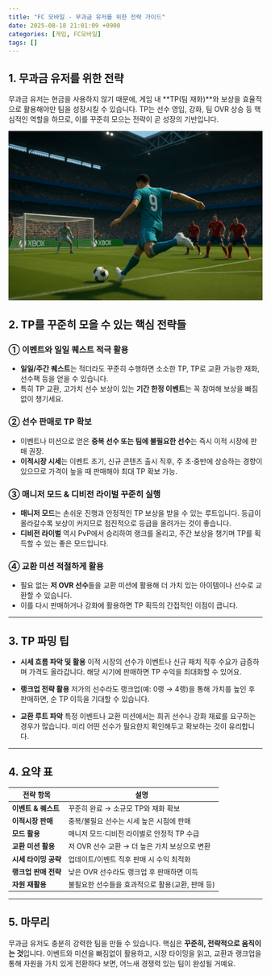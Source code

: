 ```yaml
---
title: "FC 모바일 - 무과금 유저를 위한 전략 가이드"
date: 2025-08-18 21:01:09 +0900
categories: [게임, FC모바일]
tags: []
---
```


## 1. 무과금 유저를 위한 전략

무과금 유저는 현금을 사용하지 않기 때문에, 게임 내 **TP(팀 재화)**와 보상을 효율적으로 활용해야만 팀을 성장시킬 수 있습니다. TP는 선수 영입, 강화, 팀 OVR 상승 등 핵심적인 역할을 하므로, 이를 꾸준히 모으는 전략이 곧 성장의 기반입니다.

![FC모바일](assets/img/normal/fcmobile.png)

## 2. TP를 꾸준히 모을 수 있는 핵심 전략들

### ① 이벤트와 일일 퀘스트 적극 활용

* **일일/주간 퀘스트**는 적더라도 꾸준히 수행하면 소소한 TP, TP로 교환 가능한 재화, 선수팩 등을 얻을 수 있습니다.
* 특히 TP 교환, 고가치 선수 보상이 있는 **기간 한정 이벤트**는 꼭 참여해 보상을 빠짐없이 챙기세요.

### ② 선수 판매로 TP 확보

* 이벤트나 미션으로 얻은 **중복 선수 또는 팀에 불필요한 선수**는 즉시 이적 시장에 판매 권장.
* **이적시장 시세**는 이벤트 초기, 신규 콘텐츠 출시 직후, 주 초·중반에 상승하는 경향이 있으므로 가격이 높을 때 판매해야 최대 TP 확보 가능.

### ③ 매니저 모드 & 디비전 라이벌 꾸준히 실행

* **매니저 모드**는 손쉬운 진행과 안정적인 TP 보상을 받을 수 있는 루트입니다. 등급이 올라갈수록 보상이 커지므로 점진적으로 등급을 올려가는 것이 좋습니다.
* **디비전 라이벌** 역시 PvP에서 승리하여 랭크를 올리고, 주간 보상을 챙기며 TP를 획득할 수 있는 좋은 모드입니다.

### ④ 교환 미션 적절하게 활용

* 필요 없는 **저 OVR 선수**들을 교환 미션에 활용해 더 가치 있는 아이템이나 선수로 교환할 수 있습니다.
* 이를 다시 판매하거나 강화에 활용하면 TP 획득의 간접적인 이점이 큽니다.

---

## 3. TP 파밍 팁

* **시세 흐름 파악 및 활용**
  이적 시장의 선수가 이벤트나 신규 패치 직후 수요가 급증하며 가격도 올라갑니다. 해당 시기에 판매하면 TP 수익을 최대화할 수 있어요.

* **랭크업 전략 활용**
  저가의 선수라도 랭크업(예: 0랭 → 4랭)을 통해 가치를 높인 후 판매하면, 순 TP 이득을 기대할 수 있습니다.

* **교환 루트 파악**
  특정 이벤트나 교환 미션에서는 희귀 선수나 강화 재료를 요구하는 경우가 많습니다. 미리 어떤 선수가 필요한지 확인해두고 확보하는 것이 유리합니다.

---

## 4. 요약 표

| 전략 항목         | 설명                            |
| ------------- | ----------------------------- |
| **이벤트 & 퀘스트** | 꾸준히 완료 → 소규모 TP와 재화 확보        |
| **이적시장 판매**   | 중복/불필요 선수는 시세 높은 시점에 판매       |
| **모드 활용**     | 매니저 모드·디비전 라이벌로 안정적 TP 수급     |
| **교환 미션 활용**  | 저 OVR 선수 교환 → 더 높은 가치 보상으로 변환 |
| **시세 타이밍 공략** | 업데이트/이벤트 직후 판매 시 수익 최적화       |
| **랭크업 판매 전략** | 낮은 OVR 선수라도 랭크업 후 판매하면 이득     |
| **자원 재활용**    | 불필요한 선수들을 효과적으로 활용(교환, 판매 등)  |

---

## 5. 마무리

무과금 유저도 충분히 강력한 팀을 만들 수 있습니다. 핵심은 **꾸준히, 전략적으로 움직이는 것**입니다. 이벤트와 미션을 빠짐없이 활용하고, 시장 타이밍을 읽고, 교환과 랭크업을 통해 자원을 가치 있게 전환하다 보면, 어느새 경쟁력 있는 팀이 완성될 거예요.

